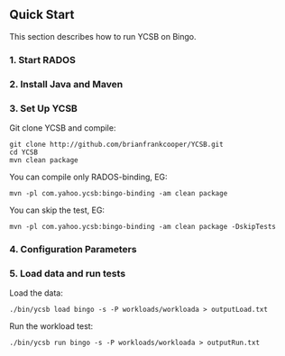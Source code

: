 <!--
Copyright (c) 2016 YCSB contributors. All rights reserved.

Licensed under the Apache License, Version 2.0 (the "License"); you
may not use this file except in compliance with the License. You
may obtain a copy of the License at

http://www.apache.org/licenses/LICENSE-2.0

Unless required by applicable law or agreed to in writing, software
distributed under the License is distributed on an "AS IS" BASIS,
WITHOUT WARRANTIES OR CONDITIONS OF ANY KIND, either express or
implied. See the License for the specific language governing
permissions and limitations under the License. See accompanying
LICENSE file.
-->

## Quick Start

This section describes how to run YCSB on Bingo.

### 1. Start RADOS

### 2. Install Java and Maven

### 3. Set Up YCSB

Git clone YCSB and compile:

    git clone http://github.com/brianfrankcooper/YCSB.git
    cd YCSB
    mvn clean package

You can compile only RADOS-binding, EG:

    mvn -pl com.yahoo.ycsb:bingo-binding -am clean package

You can skip the test, EG:

    mvn -pl com.yahoo.ycsb:bingo-binding -am clean package -DskipTests

### 4. Configuration Parameters

### 5. Load data and run tests

Load the data:

    ./bin/ycsb load bingo -s -P workloads/workloada > outputLoad.txt

Run the workload test:

    ./bin/ycsb run bingo -s -P workloads/workloada > outputRun.txt
